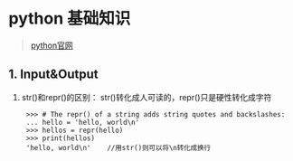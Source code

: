 # python 基础知识
>[python官网](https://docs.python.org/3/tutorial/index.html)

## 1. Input&Output
1. str()和repr()的区别：
str()转化成人可读的，repr()只是硬性转化成字符
    
        >>> # The repr() of a string adds string quotes and backslashes:
        ... hello = 'hello, world\n'
        >>> hellos = repr(hello)
        >>> print(hellos)
        'hello, world\n'    //用str()则可以将\n转化成换行
